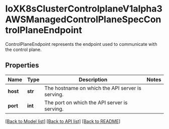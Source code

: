 # IoXK8sClusterControlplaneV1alpha3AWSManagedControlPlaneSpecControlPlaneEndpoint

ControlPlaneEndpoint represents the endpoint used to communicate with the control plane.
## Properties
Name | Type | Description | Notes
------------ | ------------- | ------------- | -------------
**host** | **str** | The hostname on which the API server is serving. | 
**port** | **int** | The port on which the API server is serving. | 

[[Back to Model list]](../README.md#documentation-for-models) [[Back to API list]](../README.md#documentation-for-api-endpoints) [[Back to README]](../README.md)


